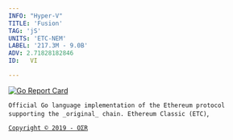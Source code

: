 ```yaml
---
INFO: "Hyper-V"
TITLE: 'Fusion'
TAG: 'jS'
UNITS: 'ETC-NEM'
LABEL: '217.3M - 9.0B'
ADV: 2.71828182846
ID:   VI

---
```

[![Go Report Card](https://goreportcard.com/badge/github.com/ethereumproject/go-ethereum)](https://goreportcard.com/report/github.com/ethereumproject/go-ethereum)

`Official Go language implementation of the Ethereum protocol supporting the
_original_ chain. Ethereum Classic (ETC)`,

[` Copyright © 2019 - OΣR `](https://www.mcafeesecure.com/verify?host=ozturna.info)
